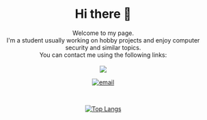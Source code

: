 <!-- <div align=center>
    <img src="./NjL.png" alt="Under Construction">
</div> -->
<div align=center>
    <h1> Hi there 👋 </h1>
    Welcome to my page. <br>
    I'm a student usually working on hobby projects and enjoy computer security and similar topics. <br>
    You can contact me using the following links:
</div>

<div align=center>
    <br>
    <a href="https://t.me/Ninja_Left">
    <img src="https://img.shields.io/badge/Telegram-blue?logo=Telegram&logoColor=black&style=for-the-badge">
    </a>

[![email](https://img.shields.io/badge/email-n1nj4r8%40dnmx.org-lightgrey)](mailto:n1nj4r8@dnmx.org)

</div>
<br>
<div align=center>

[![Top Langs](https://github-readme-stats.vercel.app/api/top-langs/?username=ninja-left&layout=compact&theme=vision-friendly-dark)](https://github.com/anuraghazra/github-readme-stats)

</div>
